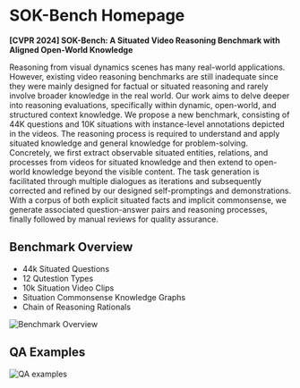 # SOK-Bench Homepage
**[CVPR 2024] SOK-Bench: A Situated Video Reasoning Benchmark with Aligned Open-World Knowledge**

Reasoning from visual dynamics scenes has many real-world applications. However, existing video reasoning benchmarks are still inadequate since they were mainly designed for factual or situated reasoning and rarely involve broader knowledge in the real world.
Our work aims to delve deeper into reasoning evaluations, specifically within dynamic, open-world, and structured context knowledge. 
We propose a new benchmark, consisting of 44K questions and 10K situations with instance-level annotations depicted in the videos. The reasoning process is required to understand and apply situated knowledge and general knowledge for problem-solving.
Concretely, we first extract observable situated entities, relations, and processes from videos for situated knowledge and then extend to open-world knowledge beyond the visible content. 
The task generation is facilitated through multiple dialogues as iterations and subsequently corrected and refined by our designed self-promptings and demonstrations.
With a corpus of both explicit situated facts and implicit commonsense, we generate associated question-answer pairs and reasoning processes, finally followed by manual reviews for quality assurance.

## Benchmark Overview
* 44k Situated Questions
* 12 Qutestion Types
* 10k Situation Video Clips
* Situation Commonsense Knowledge Graphs
* Chain of Reasoning Rationals

![Benchmark Overview](imgs/fig_overview.png "Benchmark Overview")

## QA Examples

![QA examples](imgs/fig_qa_examples.png "QA examples")




